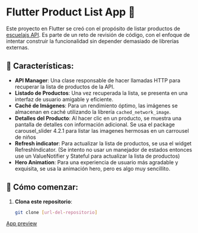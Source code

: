 # Flutter Product List App 📱

Este proyecto en Flutter se creó con el propósito de listar productos de [escuelajs API](https://api.escuelajs.co/api/v1/products). Es parte de un reto de revisión de código, con el enfoque de intentar construir la funcionalidad sin depender demasiado de librerías externas.

## 🌟 Características:

- **API Manager**: Una clase responsable de hacer llamadas HTTP para recuperar la lista de productos de la API.
- **Listado de Productos**: Una vez recuperada la lista, se presenta en una interfaz de usuario amigable y eficiente.
- **Caché de Imágenes**: Para un rendimiento óptimo, las imágenes se almacenan en caché utilizando la librería `cached_network_image`.
- **Detalles del Producto**: Al hacer clic en un producto, se muestra una pantalla de detalles con información adicional. Se usa el package carousel_slider 4.2.1 para listar las imagenes hermosas en un carrousel de niños
- **Refresh indicator**: Para actualizar la lista de productos, se usa el widget RefreshIndicator. (Se intento no usar un manejador de estados entonces use un ValueNotifier y Stateful para actualizar la lista de productos)
- **Hero Animation**: Para una experiencia de usuario más agradable y exquisita, se usa la animación hero, pero es algo muy sencillito. 
## 🚀 Cómo comenzar:

1. **Clona este repositorio**:

   ```bash
   git clone [url-del-repositorio]

[App preview](https://i.imgur.com/jPTc8KV.mp4)
